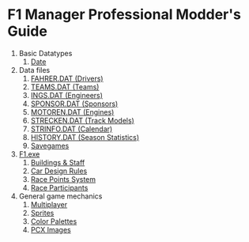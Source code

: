 # F1 Manager Professional Modder's Guide

1. Basic Datatypes
    1. [Date](basic/date.md)
1. Data files
    1. [FAHRER.DAT (Drivers)](files/drivers.md)
    1. [TEAMS.DAT (Teams)](teams.md)
    1. [INGS.DAT (Engineers)](engineers.md)
    1. [SPONSOR.DAT (Sponsors)](sponsors.md)
    1. [MOTOREN.DAT (Engines)](engines.md)
    1. [STRECKEN.DAT (Track Models)](files/tracks.md)
    1. [STRINFO.DAT (Calendar)](files/calendar.md)
    1. [HISTORY.DAT (Season Statistics)](history.md)
    1. [Savegames](savegames.md)
1. [F1.exe](f1-exe.md)
    1. [Buildings & Staff](buildings.md)
    1. [Car Design Rules](rules.md)
    1. [Race Points System](points.md)
    1. [Race Participants](participants.md)
1. General game mechanics
    1. [Multiplayer](multiplayer.md)
    1. [Sprites](sprites.md)
    1. [Color Palettes](palettes.md)
    1. [PCX Images](pcx.md)

